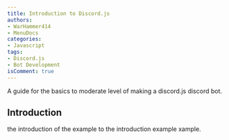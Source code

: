 ```yaml
---
title: Introduction to Discord.js
authors:
- WarHammer414
- MenuDocs
categories:
- Javascript
tags:
- Discord.js
- Bot Development
isComment: true
---
```

A guide for the basics to moderate level of making a discord.js discord bot.
<!-- more -->

## Introduction

the introduction of the example to the introduction example xample.
